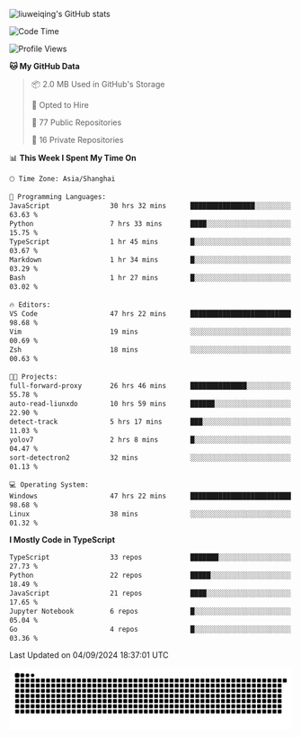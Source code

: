 ![liuweiqing's GitHub stats](https://github-readme-stats.vercel.app/api?username=14790897&show_icons=true&locale=cn&include_all_commits=true&count_private=true)

<!--START_SECTION:waka-->
![Code Time](http://img.shields.io/badge/Code%20Time-1%2C359%20hrs%208%20mins-blue)

![Profile Views](http://img.shields.io/badge/Profile%20Views-3-blue)

**🐱 My GitHub Data** 

> 📦 2.0 MB Used in GitHub's Storage 
 > 
> 💼 Opted to Hire
 > 
> 📜 77 Public Repositories 
 > 
> 🔑 16 Private Repositories 
 > 
📊 **This Week I Spent My Time On** 

```text
🕑︎ Time Zone: Asia/Shanghai

💬 Programming Languages: 
JavaScript               30 hrs 32 mins      ████████████████░░░░░░░░░   63.63 % 
Python                   7 hrs 33 mins       ████░░░░░░░░░░░░░░░░░░░░░   15.75 % 
TypeScript               1 hr 45 mins        █░░░░░░░░░░░░░░░░░░░░░░░░   03.67 % 
Markdown                 1 hr 34 mins        █░░░░░░░░░░░░░░░░░░░░░░░░   03.29 % 
Bash                     1 hr 27 mins        █░░░░░░░░░░░░░░░░░░░░░░░░   03.02 % 

🔥 Editors: 
VS Code                  47 hrs 22 mins      █████████████████████████   98.68 % 
Vim                      19 mins             ░░░░░░░░░░░░░░░░░░░░░░░░░   00.69 % 
Zsh                      18 mins             ░░░░░░░░░░░░░░░░░░░░░░░░░   00.63 % 

🐱‍💻 Projects: 
full-forward-proxy       26 hrs 46 mins      ██████████████░░░░░░░░░░░   55.78 % 
auto-read-liunxdo        10 hrs 59 mins      ██████░░░░░░░░░░░░░░░░░░░   22.90 % 
detect-track             5 hrs 17 mins       ███░░░░░░░░░░░░░░░░░░░░░░   11.03 % 
yolov7                   2 hrs 8 mins        █░░░░░░░░░░░░░░░░░░░░░░░░   04.47 % 
sort-detectron2          32 mins             ░░░░░░░░░░░░░░░░░░░░░░░░░   01.13 % 

💻 Operating System: 
Windows                  47 hrs 22 mins      █████████████████████████   98.68 % 
Linux                    38 mins             ░░░░░░░░░░░░░░░░░░░░░░░░░   01.32 % 
```

**I Mostly Code in TypeScript** 

```text
TypeScript               33 repos            ███████░░░░░░░░░░░░░░░░░░   27.73 % 
Python                   22 repos            █████░░░░░░░░░░░░░░░░░░░░   18.49 % 
JavaScript               21 repos            ████░░░░░░░░░░░░░░░░░░░░░   17.65 % 
Jupyter Notebook         6 repos             █░░░░░░░░░░░░░░░░░░░░░░░░   05.04 % 
Go                       4 repos             █░░░░░░░░░░░░░░░░░░░░░░░░   03.36 % 
```




 Last Updated on 04/09/2024 18:37:01 UTC
<!--END_SECTION:waka-->

<picture>
  <source media="(prefers-color-scheme: dark)" srcset="https://raw.githubusercontent.com/14790897/14790897/output/github-contribution-grid-snake-dark.svg" />
  <source media="(prefers-color-scheme: light)" srcset="https://raw.githubusercontent.com/14790897/14790897/output/github-contribution-grid-snake.svg" />
  <img alt="github-snake" src="https://raw.githubusercontent.com/14790897/14790897/output/github-contribution-grid-snake.svg" />
</picture>

